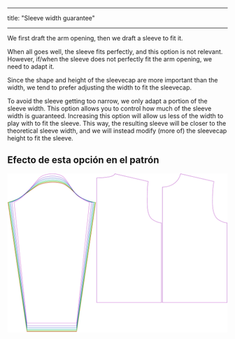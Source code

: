 - - -
title: "Sleeve width guarantee"
- - -

We first draft the arm opening, then we draft a sleeve to fit it.

When all goes well, the sleeve fits perfectly, and this option is not relevant. However, if/when the sleeve does not perfectly fit the arm opening, we need to adapt it.

Since the shape and height of the sleevecap are more important than the width, we tend to prefer adjusting the width to fit the sleevecap.

To avoid the sleeve getting too narrow, we only adapt a portion of the sleeve width. This option allows you to control how much of the sleeve width is guaranteed. Increasing this option will allow us less of the width to play with to fit the sleeve. This way, the resulting sleeve will be closer to the theoretical sleeve width, and we will instead modify (more of) the sleevecap height to fit the sleeve.

## Efecto de esta opción en el patrón

![This image shows the effect of this option by superimposing several variants that have a different value for this option](brian_sleevewidthguarantee_sample.svg "Effect of this option on the pattern")
